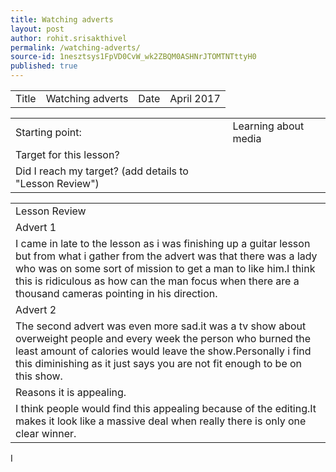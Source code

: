 ```yaml
---
title: Watching adverts
layout: post
author: rohit.srisakthivel
permalink: /watching-adverts/
source-id: 1nesztsys1FpVD0CvW_wk2ZBQM0ASHNrJTOMTNTttyH0
published: true
---
```

<table>
  <tr>
    <td>Title</td>
    <td>Watching adverts</td>
    <td>Date</td>
    <td>April 2017</td>
  </tr>
</table>


<table>
  <tr>
    <td>Starting point:</td>
    <td>Learning about media</td>
  </tr>
  <tr>
    <td>Target for this lesson?</td>
    <td></td>
  </tr>
  <tr>
    <td>Did I reach my target? 
(add details to "Lesson Review")</td>
    <td></td>
  </tr>
</table>


<table>
  <tr>
    <td>Lesson Review</td>
  </tr>
  <tr>
    <td>Advert 1 </td>
  </tr>
  <tr>
    <td>I came in late to the lesson as i was finishing up a guitar lesson but from what i gather from the advert was that there was a lady who was on some sort of mission to get a man to like him.I think this is ridiculous as how can the man focus when there are a thousand cameras pointing in his direction.</td>
  </tr>
  <tr>
    <td>Advert 2</td>
  </tr>
  <tr>
    <td>The second advert was even more sad.it was a tv show about overweight people and every week the person who burned the least amount of calories would leave the show.Personally i find this diminishing as it just says you are not fit enough to be on this show.</td>
  </tr>
  <tr>
    <td>Reasons it is appealing.</td>
  </tr>
  <tr>
    <td>I think people would find this appealing because of the editing.It makes it look like a massive deal when really there is only one clear winner.</td>
  </tr>
</table>


I

